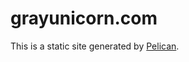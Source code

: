 # grayunicorn.com

This is a static site generated by [Pelican](http://docs.getpelican.com/en/3.3.0/).

